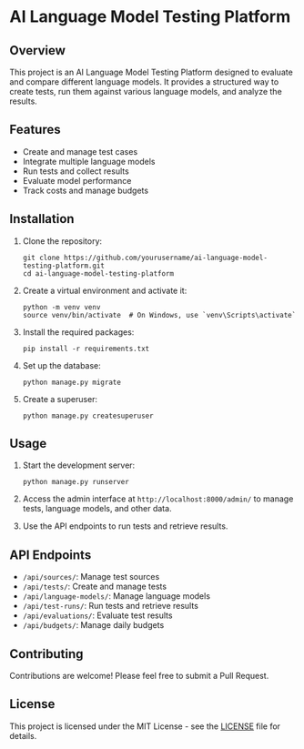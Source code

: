 # AI Language Model Testing Platform

## Overview

This project is an AI Language Model Testing Platform designed to evaluate and compare different language models. It provides a structured way to create tests, run them against various language models, and analyze the results.

## Features

- Create and manage test cases
- Integrate multiple language models
- Run tests and collect results
- Evaluate model performance
- Track costs and manage budgets

## Installation

1. Clone the repository:
   ```
   git clone https://github.com/yourusername/ai-language-model-testing-platform.git
   cd ai-language-model-testing-platform
   ```

2. Create a virtual environment and activate it:
   ```
   python -m venv venv
   source venv/bin/activate  # On Windows, use `venv\Scripts\activate`
   ```

3. Install the required packages:
   ```
   pip install -r requirements.txt
   ```

4. Set up the database:
   ```
   python manage.py migrate
   ```

5. Create a superuser:
   ```
   python manage.py createsuperuser
   ```

## Usage

1. Start the development server:
   ```
   python manage.py runserver
   ```

2. Access the admin interface at `http://localhost:8000/admin/` to manage tests, language models, and other data.

3. Use the API endpoints to run tests and retrieve results.

## API Endpoints

- `/api/sources/`: Manage test sources
- `/api/tests/`: Create and manage tests
- `/api/language-models/`: Manage language models
- `/api/test-runs/`: Run tests and retrieve results
- `/api/evaluations/`: Evaluate test results
- `/api/budgets/`: Manage daily budgets

## Contributing

Contributions are welcome! Please feel free to submit a Pull Request.

## License

This project is licensed under the MIT License - see the [LICENSE](LICENSE) file for details.